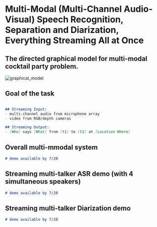 # Multi-Modal (Multi-Channel Audio-Visual) Speech Recognition, Separation and Diarization, Everything Streaming All at Once 

## The directed graphical model for multi-modal cocktail party problem.

![graphical_model](https://github.com/anonymous-demos/Multimodal-All-In-One/assets/139128828/40af89f4-2231-49d4-86ab-039a30da4dc9)

## Goal of the task

```markdown

## Streaming Input:  
- multi-channel audio from microphone array
- video from RGB/depth cameras

## Streaming Output:
- [Who] says [What] from [t1] to [t2] at [Location Where]

```

## Overall multi-mmodal system


```markdown
# demo available by 7/20
```

## Streaming multi-talker ASR demo (with 4 simultaneous speakers)

```markdown
# demo available by 7/20
```
## Streaming multi-talker Diarization demo 

```markdown
# demo available by 7/20
```
